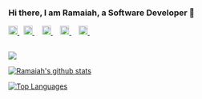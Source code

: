 <!-- ### Hi there 👋 -->

<!--
**christyram99/christyram99** is a ✨ _special_ ✨ repository because its `README.md` (this file) appears on your GitHub profile.

Here are some ideas to get you started:

- 🔭 I’m currently working on ...
- 🌱 I’m currently learning ...
- 👯 I’m looking to collaborate on ...
- 🤔 I’m looking for help with ...
- 💬 Ask me about ...
- 📫 How to reach me: ...
- 😄 Pronouns: ...
- ⚡ Fun fact: ...
-->

### Hi there, I am Ramaiah, a Software Developer 👋

<a href="https://ramaiahkethana.github.io">
  <img width="18px" alt="Ramaiah website" src="https://raw.githubusercontent.com/ramaiahkethana/ramaiahkethana/main/assets/world-wide-web.svg" /> 
</a>
&nbsp;

<a href="https://twitter.com/ramaiahkethana">
  <img width="18px" alt="Ramaiah twitter" src="https://raw.githubusercontent.com/ramaiahkethana/ramaiahkethana/main/assets/twitter.svg" /> 
</a>
&nbsp;

<a href="https://linkedin.com/in/ramaiahkethana">
  <img width="18px" style="margin-left:7px;" alt="Ramaiah LinkedIn" src="https://raw.githubusercontent.com/ramaiahkethana/ramaiahkethana/main/assets/linkedin.svg" /> 
</a>
&nbsp;

<a href="https://instagram.com/ramaiahkethana">
  <img width="18px" style="margin-left:7px;" alt="Ramaiah Instagram" src="https://raw.githubusercontent.com/ramaiahkethana/ramaiahkethana/main/assets/instagram.svg" /> 
</a>
&nbsp;

<a href="mailto:christyram99@gmail.com">
  <img width="18px" style="margin-left:7px;" alt="Ramaiah Mail" src="https://raw.githubusercontent.com/ramaiahkethana/ramaiahkethana/main/assets/gmail.svg" /> 
</a>
&nbsp;

<br/>
<br/>
 
![](https://komarev.com/ghpvc/?username=ramaiahkethana&color=brightgreen)

[![Ramaiah's github stats](https://github-readme-stats.vercel.app/api?username=ramaiahkethana&count_private=true&show_icons=true&bg_color=#000)](https://github.com/anuraghazra/github-readme-stats)

[![Top Languages](https://github-readme-stats.vercel.app/api/top-langs/?username=ramaiahkethana&exclude_repo=store,MMS,Sara,faculty_blog,Find_Examination_Centre,Easy_Parking)](https://github.com/anuraghazra/github-readme-stats)
